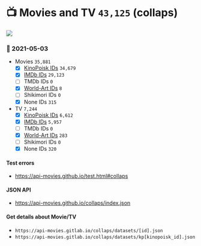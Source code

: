 # :tv: Movies and TV `43,125` (collaps)

<a href="https://API-Movies.github.io"><img src="https://API-Movies.github.io/banner.png?cache"></a>

### :date: 2021-05-03
- Movies `35,881`
  - [x] <a href="https://API-Movies.github.io/collaps/movie_kinopoisk_ids.json">KinoPoisk IDs</a> `34,679`
  - [x] <a href="https://API-Movies.github.io/collaps/movie_imdb_ids.json">IMDb IDs</a> `29,123`
  - [ ] TMDb IDs `0`
  - [x] <a href="https://API-Movies.github.io/collaps/movie_world_art_ids.json">World-Art IDs</a> `8`
  - [ ] Shikimori IDs `0`
  - [x] None IDs `315`
- TV `7,244`
  - [x] <a href="https://API-Movies.github.io/collaps/tv_kinopoisk_ids.json">KinoPoisk IDs</a> `6,612`
  - [x] <a href="https://API-Movies.github.io/collaps/tv_imdb_ids.json">IMDb IDs</a> `5,957`
  - [ ] TMDb IDs `0`
  - [x] <a href="https://API-Movies.github.io/collaps/tv_world_art_ids.json">World-Art IDs</a> `283`
  - [ ] Shikimori IDs `0`
  - [x] None IDs `320`
#### Test errors
- <a href='https://api-movies.github.io/test.html#collaps'>https://api-movies.github.io/test.html#collaps</a>
#### JSON API
- <a href='https://api-movies.github.io/collaps/index.json'>https://api-movies.github.io/collaps/index.json</a>
#### Get details about Movie/TV
- `https://api-movies.gitlab.io/collaps/datasets/[id].json`
- `https://api-movies.gitlab.io/collaps/datasets/kp[kinopoisk_id].json`
